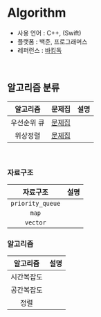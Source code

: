 # Algorithm

- 사용 언어 : C++, (Swift)
- 플랫폼 : 백준, 프로그래머스
- 레퍼런스 : [바킹독](https://github.com/encrypted-def/basic-algo-lecture/tree/master)

<br>


## 알고리즘 분류
|알고리즘|문제집|설명
| :--: | :--: | :--: |
| 우선순위 큐 | [문제집](/workbook/priority_queue.md) |  |
| 위상정렬 | [문제집](/workbook/topological_sorting.md) |  |

<br>

### 자료구조
|자료구조|설명|
| :--: | :--: |
| `priority_queue` |  |
| `map` |  |
| `vector` |  |

### 알고리즘
|알고리즘|설명|
| :--: | :--: |
| 시간복잡도 | |
| 공간복잡도 | |
| 정렬 | |